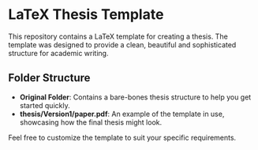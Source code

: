 # LaTeX Thesis Template

This repository contains a LaTeX template for creating a thesis. The template was designed to provide a clean, beautiful and sophisticated structure for academic writing.

## Folder Structure

- **Original Folder**: Contains a bare-bones thesis structure to help you get started quickly.
- **thesis/Version1/paper.pdf**: An example of the template in use, showcasing how the final thesis might look.

Feel free to customize the template to suit your specific requirements.